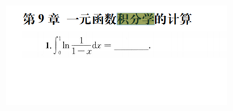 ![image-20251024204608329](https://raw.githubusercontent.com/Xioaruan912/pic/main/image-20251024204608329.png)